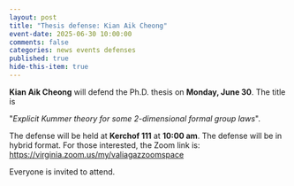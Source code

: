 ```yaml
---
layout: post
title: "Thesis defense: Kian Aik Cheong"
event-date: 2025-06-30 10:00:00
comments: false
categories: news events defenses
published: true
hide-this-item: true
---
```


**Kian Aik Cheong** will defend the Ph.D. thesis on **Monday, June 30**. The title is 

"_Explicit Kummer theory for some 2-dimensional formal group laws_". 

The defense will be held at **Kerchof 111** at **10:00 am**. The defense will be in hybrid format. For those interested, the Zoom link is: https://virginia.zoom.us/my/valiagazzoomspace

Everyone is invited to attend.